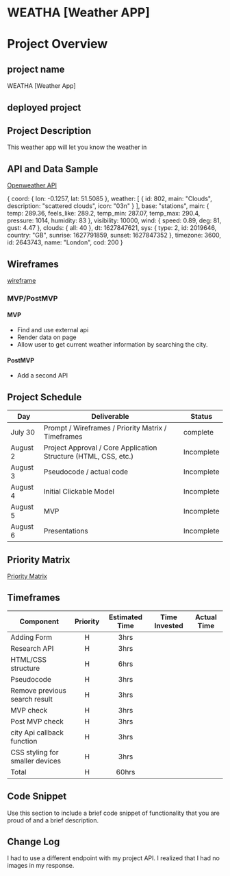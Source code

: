 # WEATHA [Weather APP]


# Project Overview

## project name
WEATHA [Weather App]

## deployed project


## Project Description
This weather app will let you know the weather in 


## API and Data Sample

[Openweather API]( http://api.openweathermap.org/data/2.5/weather?q=London,uk&APPID=b351ed20610d69f0305baa374dd8c604)

{
coord: {
lon: -0.1257,
lat: 51.5085
},
weather: [
{
id: 802,
main: "Clouds",
description: "scattered clouds",
icon: "03n"
}
],
base: "stations",
main: {
temp: 289.36,
feels_like: 289.2,
temp_min: 287.07,
temp_max: 290.4,
pressure: 1014,
humidity: 83
},
visibility: 10000,
wind: {
speed: 0.89,
deg: 81,
gust: 4.47
},
clouds: {
all: 40
},
dt: 1627847621,
sys: {
type: 2,
id: 2019646,
country: "GB",
sunrise: 1627791859,
sunset: 1627847352
},
timezone: 3600,
id: 2643743,
name: "London",
cod: 200
}

## Wireframes

[wireframe](https://wireframepro.mockflow.com/editor.jsp?editor=on&publicid=M3ac6ed739000c2aad3f96a7ad2539ab51627839537213&perm=Create&projectid=M6399d0c99000f89df18067c9a21418231627840180577&ptitle=WEATHA&bgcolor=white&category=featured#/page/d09fe70a6b2d4fdf910dfbe2b857596a)

### MVP/PostMVP

#### MVP 

- Find and use external api 
- Render data on page 
- Allow user to get current weather information by searching the city.

#### PostMVP  

- Add a second API




## Project Schedule


|  Day | Deliverable | Status
|---|---| ---|
|July 30| Prompt / Wireframes / Priority Matrix / Timeframes | complete
|August 2| Project Approval / Core Application Structure (HTML, CSS, etc.) | Incomplete
|August 3| Pseudocode / actual code | Incomplete
|August 4| Initial Clickable Model  | Incomplete
|August 5| MVP | Incomplete
|August 6| Presentations | Incomplete

## Priority Matrix

[Priority Matrix](https://wireframepro.mockflow.com/editor.jsp?editor=on&bgcolor=white&perm=Create&ptitle=WEATHA&category=featured&projectid=M6399d0c99000f89df18067c9a21418231627840180577&publicid=dd2df16ea2ed4c6aa870d49b186e1338#/page/D3fe0d0c51c22b594cdbb8f523a1ddec5)

## Timeframes

| Component | Priority | Estimated Time | Time Invested | Actual Time |
| --- | :---: |  :---: | :---: | :---: |
| Adding Form | H | 3hrs|  |  |
| Research API | H | 3hrs|  ||
| HTML/CSS structure | H | 6hrs|  |  |
| Pseudocode | H | 3hrs| | |
| Remove previous search result | H | 3hrs| |  |
| MVP check| H | 3hrs|  |  |
| Post MVP check | H | 3hrs|  |  |
| city Api callback function  | H | 3hrs| |  |
|CSS styling for smaller devices | H | 3hrs| |  |
| Total | H | 60hrs| | |








## Code Snippet

Use this section to include a brief code snippet of functionality that you are proud of and a brief description.  



## Change Log
I had to use a different endpoint with my project API. I realized that I had no images in my response.

